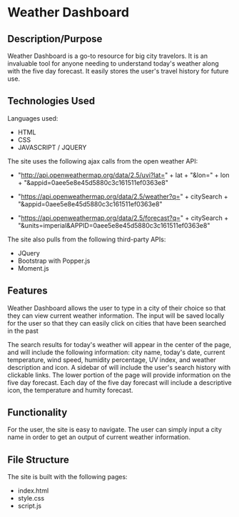 # Weather Dashboard

## Description/Purpose

Weather Dashboard is a go-to resource for big city travelors. It is an invaluable tool for anyone needing to understand today's weather along with the five day forecast.  It easily stores the user's travel history for future use.


## Technologies Used

Languages used: 
- HTML
- CSS
- JAVASCRIPT / JQUERY

The site uses the following ajax calls from the open weather API:
- "http://api.openweathermap.org/data/2.5/uvi?lat=" + lat + "&lon=" + lon + "&appid=0aee5e8e45d5880c3c161511ef0363e8"

- "https://api.openweathermap.org/data/2.5/weather?q=" + citySearch + "&appid=0aee5e8e45d5880c3c161511ef0363e8"

- "https://api.openweathermap.org/data/2.5/forecast?q=" + citySearch + "&units=imperial&APPID=0aee5e8e45d5880c3c161511ef0363e8"


The site also pulls from the following third-party APIs:
- JQuery
- Bootstrap with Popper.js
- Moment.js

## Features

Weather Dashboard allows the user to type in a city of their choice so that they can view current weather information.  The input will be saved locally for the user so that they can easily click on cities that have been searched in the past

The search results for today's weather will appear in the center of the page, and will include the following information: city name, today's date, current temperature, wind speed, humidity percentage, UV index, and weather description and icon.   A sidebar of will include the user's search history with clickable links.  The lower portion of the page will provide information on the five day forecast.  Each day of the five day forecast will include a descriptive icon, the temperature and humity forecast.


## Functionality

For the user, the site is easy to navigate. The user can simply input a city name in order to get an output of current weather information.

## File Structure

The site is built with  the following pages:

-  index.html
-  style.css
-  script.js


